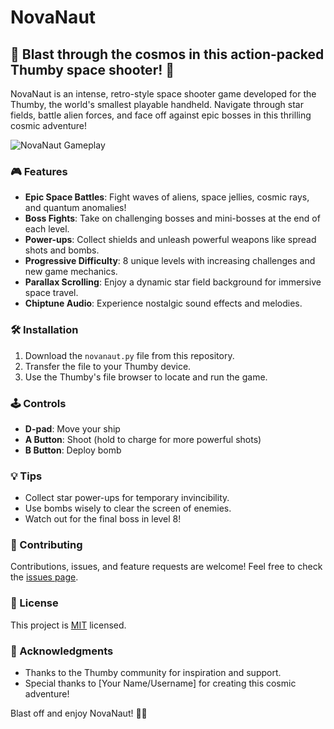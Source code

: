 # NovaNaut

## 🚀 Blast through the cosmos in this action-packed Thumby space shooter! 🌌

NovaNaut is an intense, retro-style space shooter game developed for the Thumby, the world's smallest playable handheld. Navigate through star fields, battle alien forces, and face off against epic bosses in this thrilling cosmic adventure!

![NovaNaut Gameplay](link_to_gameplay_gif.gif)

### 🎮 Features

- **Epic Space Battles**: Fight waves of aliens, space jellies, cosmic rays, and quantum anomalies!
- **Boss Fights**: Take on challenging bosses and mini-bosses at the end of each level.
- **Power-ups**: Collect shields and unleash powerful weapons like spread shots and bombs.
- **Progressive Difficulty**: 8 unique levels with increasing challenges and new game mechanics.
- **Parallax Scrolling**: Enjoy a dynamic star field background for immersive space travel.
- **Chiptune Audio**: Experience nostalgic sound effects and melodies.

### 🛠️ Installation

1. Download the `novanaut.py` file from this repository.
2. Transfer the file to your Thumby device.
3. Use the Thumby's file browser to locate and run the game.

### 🕹️ Controls

- **D-pad**: Move your ship
- **A Button**: Shoot (hold to charge for more powerful shots)
- **B Button**: Deploy bomb

### 💡 Tips

- Collect star power-ups for temporary invincibility.
- Use bombs wisely to clear the screen of enemies.
- Watch out for the final boss in level 8!

### 🤝 Contributing

Contributions, issues, and feature requests are welcome! Feel free to check the [issues page](link_to_issues_page).

### 📜 License

This project is [MIT](link_to_license_file) licensed.

### 🙏 Acknowledgments

- Thanks to the Thumby community for inspiration and support.
- Special thanks to [Your Name/Username] for creating this cosmic adventure!

Blast off and enjoy NovaNaut! 🚀✨
